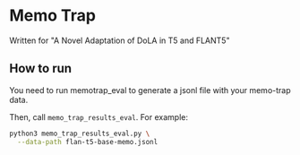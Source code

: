 # Memo Trap

Written for "A Novel Adaptation of DoLA in T5 and FLANT5"

## How to run

You need to run memotrap_eval to generate a jsonl file with your memo-trap data. 

Then, call `memo_trap_results_eval`. For example:

```bash
python3 memo_trap_results_eval.py \
  --data-path flan-t5-base-memo.jsonl 
```
